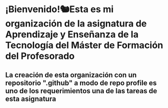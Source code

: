 # ¡Bienvenido!🐿️Esta es mi organización de la asignatura de Aprendizaje y Enseñanza de la Tecnología del Máster de Formación del Profesorado
## La creación de esta organización con un repositorio ".github" a modo de repo profile es uno de los requerimientos una de las tareas de esta asignatura

